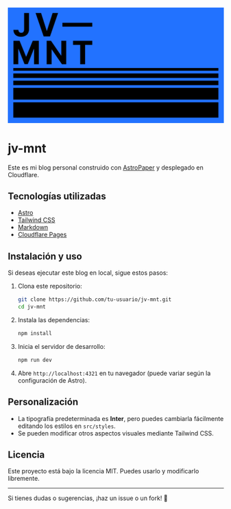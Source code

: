![ogimage](./public/ogimage.svg)
# jv-mnt

Este es mi blog personal construido con [AstroPaper](https://github.com/satnaing/astro-paper) y desplegado en Cloudflare.

## Tecnologías utilizadas

- [Astro](https://astro.build/)
- [Tailwind CSS](https://tailwindcss.com/)
- [Markdown](https://www.markdownguide.org/)
- [Cloudflare Pages](https://pages.cloudflare.com/)

## Instalación y uso

Si deseas ejecutar este blog en local, sigue estos pasos:

1. Clona este repositorio:
   ```sh
   git clone https://github.com/tu-usuario/jv-mnt.git
   cd jv-mnt
   ```
2. Instala las dependencias:
   ```sh
   npm install
   ```
3. Inicia el servidor de desarrollo:
   ```sh
   npm run dev
   ```
4. Abre `http://localhost:4321` en tu navegador (puede variar según la configuración de Astro).

## Personalización

- La tipografía predeterminada es **Inter**, pero puedes cambiarla fácilmente editando los estilos en `src/styles`.
- Se pueden modificar otros aspectos visuales mediante Tailwind CSS.

## Licencia

Este proyecto está bajo la licencia MIT. Puedes usarlo y modificarlo libremente.

---

Si tienes dudas o sugerencias, ¡haz un issue o un fork! 🚀

